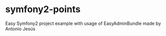 # symfony2-points
Easy Symfony2 project example with usage of EasyAdminBundle made by Antonio Jesús
